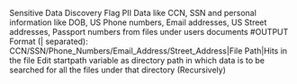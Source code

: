 Sensitive Data Discovery 
Flag PII Data like CCN, SSN and personal information like DOB, US Phone numbers, Email addresses, US Street addresses, Passport numbers from files under users documents #OUTPUT Format (| separated): CCN/SSN/Phone_Numbers/Email_Address/Street_Address|File Path|Hits in the file 
Edit startpath variable as directory path in which data is to be searched for all the files under that directory (Recursively)